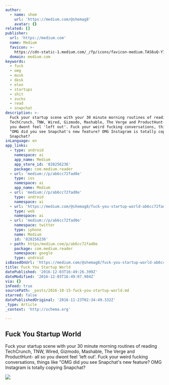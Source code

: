 ```yaml
---
author:
  - name: shem
    url: 'https://medium.com/@shemag8'
    avatar: {}
related: []
publisher:
  url: 'https://medium.com'
  name: Medium
  favicon: >-
    https://cdn-static-1.medium.com/_/fp/icons/favicon-medium.TAS6uQ-Y7kcKgi0xjcYHXw.ico
  domain: medium.com
keywords:
  - fuck
  - omg
  - musk
  - desk
  - elon
  - startups
  - shit
  - zucks
  - read
  - snapchat
description: >-
  Fuck your startup scene with your 30 minute morning routines of reading
  TechCrunch, TNW, Wired, Gizmodo, Mashable, The Verge and ProductHunt- all so
  you dwont feel 'left out'. Fuck your weird fucking conversations, things like
  "OMG did you see Snapchat's new feature? OMG Instagram is totally copying
  Snapchat?
inLanguage: en
app_links:
  - type: android
    namespace: ai
    app_name: Medium
    app_store_id: '828256236'
    package: com.medium.reader
  - url: 'medium://p/ab6cc72fad0e'
    type: ios
    namespace: ai
    app_name: Medium
  - url: 'medium://p/ab6cc72fad0e'
    type: android
    namespace: ai
  - url: 'https://medium.com/@shemag8/fuck-you-startup-world-ab6cc72fad0e'
    type: web
    namespace: ai
  - url: 'medium://p/ab6cc72fad0e'
    namespace: twitter
    type: iphone
    name: Medium
    id: '828256236'
  - path: https/medium.com/p/ab6cc72fad0e
    package: com.medium.reader
    namespace: google
    type: android
isBasedOnUrl: 'https://medium.com/@shemag8/fuck-you-startup-world-ab6cc72fad0e#.sh26vkmqv'
title: Fuck You Startup World
datePublished: '2016-12-03T16:49:26.399Z'
dateModified: '2016-12-03T16:49:07.984Z'
via: {}
inFeed: true
sourcePath: _posts/2016-10-15-fuck-you-startup-world.md
starred: false
datePublishedOriginal: '2016-11-23T02:34:49.332Z'
_type: Article
_context: 'http://schema.org'

---
```

<article style=""><h1>Fuck You Startup World</h1><p>Fuck your startup scene with your 30 minute morning routines of reading TechCrunch, TNW, Wired, Gizmodo, Mashable, The Verge and ProductHunt- all so you dwont feel 'left out'. Fuck your weird fucking conversations, things like "OMG did you see Snapchat's new feature? OMG Instagram is totally copying Snapchat?</p><img src="https://cdn-images-1.medium.com/max/2000/1*WeK8wKX1ftVHuJr05xh9vg.jpeg" /></article>